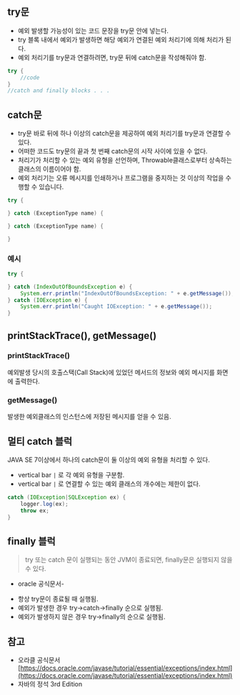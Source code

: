 ## try문

- 예외 발생할 가능성이 있는 코드 문장을 try문 안에 넣는다.
- try 블록 내에서 예외가 발생하면 해당 예외가 연결된 예외 처리기에 의해 처리가 된다.
- 예외 처리기를 try문과 연결하려면, try문 뒤에 catch문을 작성해줘야 함.

```java
try {
    //code
}
//catch and finally blocks . . .
```

## catch문

- try문 바로 뒤에 하나 이상의 catch문을 제공하여 예외 처리기를 try문과 연결할 수 있다.
- 어떠한 코드도 try문의 끝과 첫 번째 catch문의 시작 사이에 있을 수 없다.
- 처리기가 처리할 수 있는 예외 유형을 선언하며,  Throwable클래스로부터 상속하는 클래스의 이름이어야 함.
- 예외 처리기는 오류 메시지를 인쇄하거나 프로그램을 중지하는 것 이상의 작업을 수행할 수 있습니다.

```java
try {

} catch (ExceptionType name) {

} catch (ExceptionType name) {

}
```

### 예시

```java
try {

} catch (IndexOutOfBoundsException e) {
    System.err.println("IndexOutOfBoundsException: " + e.getMessage());
} catch (IOException e) {
    System.err.println("Caught IOException: " + e.getMessage());
}
```

## printStackTrace(), getMessage()

### printStackTrace()

예외발생 당시의 호출스택(Call Stack)에 있었던 메서드의 정보와 예외 메시지를 화면에 출력한다.

### getMessage()

발생한 예외클래스의 인스턴스에 저장된 메시지를 얻을 수 있음.

## 멀티 catch 블럭

JAVA SE 7이상에서 하나의 catch문이 둘 이상의 예외 유형을 처리할 수 있다.

- vertical bar `|` 로 각 예외 유형을 구분함.
- vertical bar `|` 로 연결할 수 있는 예외 클래스의 개수에는 제한이 없다.

```java
catch (IOException|SQLException ex) {
    logger.log(ex);
    throw ex;
}
```

## finally 블럭

> try 또는 catch 문이 실행되는 동안 JVM이 종료되면, finally문은 실행되지 않을 수 있다.
- oracle 공식문서-
> 
- 항상 try문이 종료될 때 실행됨.
- 예외가 발생한 경우 try→catch→finally 순으로 실행됨.
- 예외가 발생하지 않은 경우 try→finally의 순으로 실행됨.


## 참고
- 오라클 공식문서 [https://docs.oracle.com/javase/tutorial/essential/exceptions/index.html](https://docs.oracle.com/javase/tutorial/essential/exceptions/index.html)
- 자바의 정석 3rd Edition
